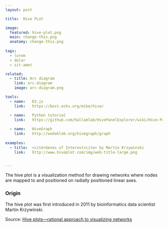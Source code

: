 ```yaml
---
layout: post

title:  Hive PLot

image:
  featured: hive-plot.png
  main: change-this.png
  anatomy: change-this.png
  
tags:
  - lorem
  - dolor
  - sit-amet

related:
  - title: Arc diagram
    link: arc-diagram
    image: arc-diagram.png

tools:
  - name:   D3.js
    link:   https://bost.ocks.org/mike/hive/

  - name:   Python tutorial
    link:   https://github.com/hallamlab/HivePanelExplorer/wiki/Hive-Panel-Explorer-Beginner's-Guide
    
  - name:   HiveGraph
    link:   http://wodaklab.org/hivegraph/graph
    
examples:
  - title:  <cite>Genes of Interest<cite> by Martin Krzywinski
    link:   http://www.hiveplot.com/img/web-title-large.png


---
```

The hive plot is a visualization method for drawing networks where nodes are mapped to and positioned on radially positioned linear axes.

<!--more-->

### Origin
The hive plot was first introduced in 2011 by bioinformatics data scientist Martin Krzywinski.

Source:
[Hive plots—rational approach to visualizing networks](https://academic.oup.com/bib/article/13/5/627/412507)
